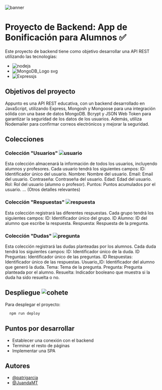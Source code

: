 
![banner](https://github.com/JuandaMT/Proyecto-Backend-App-Puntos/assets/130000511/b24f1ec2-04d8-43ec-b28a-589e20a956ec)


# Proyecto de Backend: App de Bonificación para Alumnos :white_check_mark:

Este proyecto de backend tiene como objetivo desarrollar una API REST utilizando las tecnologías:

* ![nodejs](https://github.com/JuandaMT/Proyecto-Backend-App-Puntos/assets/130000511/b877430d-f9e0-4d8e-9e87-b310330380d2)
* ![MongoDB_Logo svg](https://github.com/JuandaMT/Proyecto-Backend-App-Puntos/assets/130000511/21b20dc6-8af4-40ff-a358-390db5802c6a)
* ![Expressjs](https://github.com/JuandaMT/Proyecto-Backend-App-Puntos/assets/130000511/ce31d3c2-2721-489f-bb74-8e397fbe786b)



## Objetivos del proyecto
Appunto es una API REST educativa, con un backend desarrollado en JavaScript, utilizando Express, Mongosh y Mongoose para una integración sólida con una base de datos MongoDB. Bcrypt y JSON Web Token para garantizar la seguridad de los datos de los usuarios. Además, utiliza Nodemailer para confirmar correos electrónicos y mejorar la seguridad.

## Colecciones

### Colección "Usuarios" ![usuario](https://github.com/JuandaMT/Proyecto-Backend-App-Puntos/assets/130000511/1fdfae04-93b2-4343-849a-3b394f113c74)

Esta colección almacenará la información de todos los usuarios, incluyendo alumnos y profesores. Cada usuario tendrá los siguientes campos:
ID: Identificador único del usuario.
Nombre: Nombre del usuario.
Email: Email del usuario.
Contraseña: Contraseña del usuario.
Edad: Edad del usuario.
Rol: Rol del usuario (alumno o profesor).
Puntos: Puntos acumulados por el usuario.
... (Otros detalles relevantes)

### Colección "Respuestas" ![respuesta](https://github.com/JuandaMT/Proyecto-Backend-App-Puntos/assets/130000511/6240ac40-9498-456c-93f7-a0ad639fe098)

Esta colección registrará las diferentes respuestas. Cada grupo tendrá los siguientes campos:
ID: Identificador único del grupo.
ID Alumno: ID del alumno que escribe la respuesta.
Respuesta: Respuesta de la pregunta.

### Colección "Dudas" ![pregunta](https://github.com/JuandaMT/Proyecto-Backend-App-Puntos/assets/130000511/407c4394-d2bf-40b3-b82a-e774347ee08f)

Esta colección registrará las dudas planteadas por los alumnos. Cada duda tendrá los siguientes campos:
ID: Identificador único de la duda.
ID Preguntas: Identificador único de las preguntas.
ID Respuestas: Identificador único de las respuestas.
Usuario_ID: Identificador del alumno que generó la duda.
Tema: Tema de la pregunta.
Pregunta: Pregunta planteada por el alumno.
Resuelta: Indicador booleano que muestra si la duda ha sido resuelta o no.

## Despliegue ![cohete](https://github.com/JuandaMT/Proyecto-Backend-App-Puntos/assets/130000511/5e79c38f-cb28-4e55-aae1-c822c77de6fa)


Para desplegar el proyecto:

```bash
  npm run deploy
```
## Puntos por desarrollar
* Establecer una conexión con el backend
* Terminar el resto de páginas
* Implementar una SPA
## Autores

- [@patrigarcia ]([https://github.com/JuandaMT/Proyecto-Backend](https://github.com/patrigarcia))
- [@JuandaMT]([https://github.com/JuandaMT/Proyecto-Backend](https://github.com/JuandaMT)https://github.com/JuandaMT)
